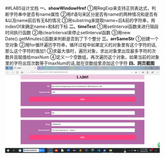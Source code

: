##LAB5设计文档
**一、showWindowHref**
①用RegExp来支持正则表达式，判断字符串中是否有name属性
②用if语句来区分是否有name的两种情况和是否有&以及name前后有无&的情况
③用substring来提取name=后&前的字符串，用indexOf来确定name=和&的下标
**二、timeTest**
①用setInterval函数来进行隔段时间执行函数
②用clearInterval来停止setInterval函数
③用new Date().getMinutes()函数来判断是否到了下个整分
**三、arrSameStr**
①创建一个空对象
②用for循环遍历字符串，循环过程中如果定义的对象里有这个字符的话,那么这个字符的值加1
③求最大值时，遍历对象，求出对象里出现最多字符的次数并且赋值给maxNum
④定义一个空数组，再次遍历这个对象，如果当前的对象里的字符出现次数等于maxNum的话,就在空数组里添加这个字符
**四、网页截图**
![lab5](jietu.png)